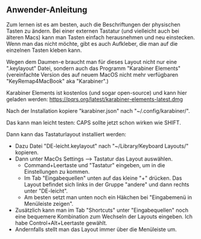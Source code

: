 Anwender-Anleitung
------------------

Zum lernen ist es am besten, auch die Beschriftungen der physischen Tasten zu ändern.
Bei einer externen Tastatur (und vielleicht auch bei älteren Macs) kann man Tasten einfach 
herausnehmen und neu einstecken. Wenn man das nicht möchte, gibt es auch Aufkleber, die
man auf die einzelnen Tasten kleben kann.

Wegen dem Daumen-e braucht man für dieses Layout nicht nur eine ".keylayout" Datei, 
sondern auch das Programm "Karabiner Elements" (vereinfachte Version des auf neuem MacOS 
nicht mehr verfügbaren "KeyRemap4MacBook" aka "Karabiner".)

Karabiner Elements ist kostenlos (und sogar open-source) und kann hier geladen werden: 
https://pqrs.org/latest/karabiner-elements-latest.dmg

Nach der Installation kopiere "karabiner.json" nach "~/.config/karabiner/".

Das kann man leicht testen: CAPS sollte jetzt schon wirken wie SHIFT. 

Dann kann das Tastaturlayout installiert werden:
 - Dazu Datei "DE-leicht.keylayout" nach "~/Library/Keyboard Layouts/" kopieren.
 - Dann unter MacOs Settings --> Tastatur das Layout auswählen.
   * Command+Leertaste und "Tastatur" eingeben, um in die Einstellungen zu kommen.
   * Im Tab "Eingabequellen" unten auf das kleine "+" drücken. Das Layout befindet sich 
     links in der Gruppe "andere" und dann rechts unter "DE-leicht".
   * Am besten setzt man unten noch ein Häkchen bei "Eingabemenü in Menüleiste zeigen".
 - Zusätzlich kann man im Tab "Shortcuts" unter "Eingabequellen" noch eine bequemere 
   Kombination zum Wechseln der Layouts eingeben. Ich habe Control+Alt+Leertaste gewählt.
 - Andernfalls stellt man das Layout immer über die Menüleiste um.
 


